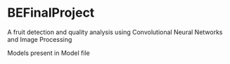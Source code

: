 # BEFinalProject
A fruit detection and quality analysis using Convolutional Neural Networks and Image Processing

Models present in Model file
